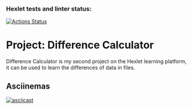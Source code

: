 ### Hexlet tests and linter status:
[![Actions Status](https://github.com/AutumnQR/fullstack-javascript-project-46/actions/workflows/hexlet-check.yml/badge.svg)](https://github.com/AutumnQR/fullstack-javascript-project-46/actions)

# Project: Difference Calculator

Difference Calculator is my second project on the Hexlet learning platform, it can be used to learn the differences of data in files.

## Asciinemas

[![asciicast](https://asciinema.org/a/DFbix71BmVNvnJy83iN7gt5e0.svg)](https://asciinema.org/a/DFbix71BmVNvnJy83iN7gt5e0)
